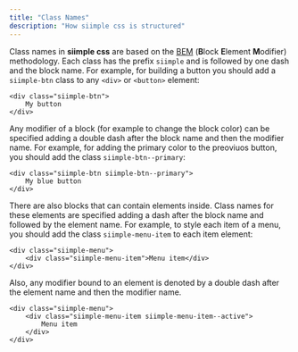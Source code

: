 ```yaml
---
title: "Class Names"
description: "How siimple css is structured"
---
```


Class names in **siimple css** are based on the [BEM](https://getbem.com/) (**B**lock **E**lement **M**odifier) methodology. 
Each class has the prefix `siimple` and is followed by one dash and the block name. For example, for building a button you should add a `siimple-btn` class to any `<div>` or `<button>` element:

```
<div class="siimple-btn">
    My button
</div>
```

Any modifier of a block (for example to change the block color) can be specified adding a double dash after the block name and then the modifier name. For example, for adding the primary color to the preoviuos button, you should add the class `siimple-btn--primary`:

```
<div class="siimple-btn siimple-btn--primary">
    My blue button
</div>
```

There are also blocks that can contain elements inside. Class names for these elements are specified adding a dash after the block name and followed by the element name. For example, to style each item of a menu, you should add the class `siimple-menu-item` to each item element:

```
<div class="siimple-menu">
    <div class="siimple-menu-item">Menu item</div>
</div>
```

Also, any modifier bound to an element is denoted by a double dash after the element name and then the modifier name.

```
<div class="siimple-menu">
    <div class="siimple-menu-item siimple-menu-item--active">
        Menu item
    </div>
</div>
```


